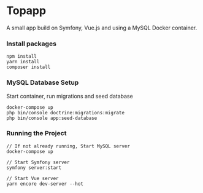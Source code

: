 # Topapp
A small app build on Symfony, Vue.js and using a MySQL Docker container.

### Install packages
```
npm install
yarn install
composer install
```

### MySQL Database Setup

Start container, run migrations and seed database
```
docker-compose up
php bin/console doctrine:migrations:migrate
php bin/console app:seed-database
```

### Running the Project
```
// If not already running, Start MySQL server
docker-compose up

// Start Symfony server
symfony server:start

// Start Vue server
yarn encore dev-server --hot
```
